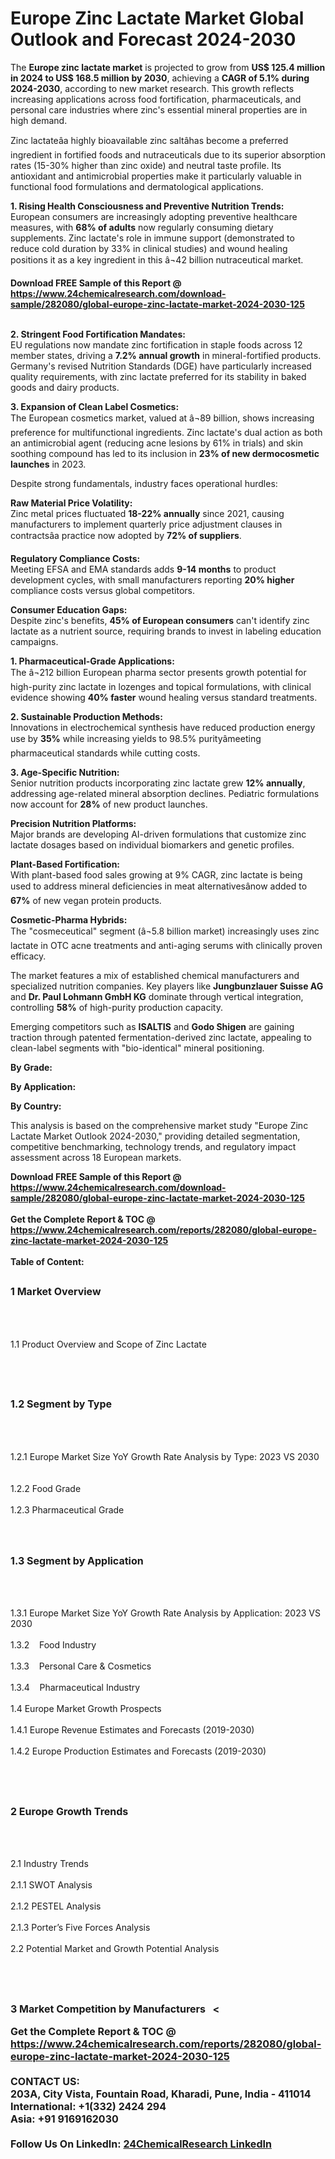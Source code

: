 <h1>Europe Zinc Lactate Market Global Outlook and Forecast 2024-2030</h1><p>The <strong>Europe zinc lactate market</strong> is projected to grow from <strong>US$ 125.4 million in 2024 to US$ 168.5 million by 2030</strong>, achieving a <strong>CAGR of 5.1% during 2024-2030</strong>, according to new market research. This growth reflects increasing applications across food fortification, pharmaceuticals, and personal care industries where zinc's essential mineral properties are in high demand.</p><p>Zinc lactateâa highly bioavailable zinc saltâhas become a preferred ingredient in fortified foods and nutraceuticals due to its superior absorption rates (15-30% higher than zinc oxide) and neutral taste profile. Its antioxidant and antimicrobial properties make it particularly valuable in functional food formulations and dermatological applications.</p><p><strong>1. Rising Health Consciousness and Preventive Nutrition Trends:</strong><br>
European consumers are increasingly adopting preventive healthcare measures, with <strong>68% of adults</strong> now regularly consuming dietary supplements. Zinc lactate's role in immune support (demonstrated to reduce cold duration by 33% in clinical studies) and wound healing positions it as a key ingredient in this â¬42 billion nutraceutical market.</p><div><b>Download FREE Sample of this Report @ 
            <a href="https://www.24chemicalresearch.com/download-sample/282080/global-europe-zinc-lactate-market-2024-2030-125">
            https://www.24chemicalresearch.com/download-sample/282080/global-europe-zinc-lactate-market-2024-2030-125</a></b></div><br><p><strong>2. Stringent Food Fortification Mandates:</strong><br>
EU regulations now mandate zinc fortification in staple foods across 12 member states, driving a <strong>7.2% annual growth</strong> in mineral-fortified products. Germany's revised Nutrition Standards (DGE) have particularly increased quality requirements, with zinc lactate preferred for its stability in baked goods and dairy products.</p><p><strong>3. Expansion of Clean Label Cosmetics:</strong><br>
The European cosmetics market, valued at â¬89 billion, shows increasing preference for multifunctional ingredients. Zinc lactate's dual action as both an antimicrobial agent (reducing acne lesions by 61% in trials) and skin soothing compound has led to its inclusion in <strong>23% of new dermocosmetic launches</strong> in 2023.</p><p>Despite strong fundamentals, industry faces operational hurdles:</p><p><strong>Raw Material Price Volatility:</strong><br>
	Zinc metal prices fluctuated <strong>18-22% annually</strong> since 2021, causing manufacturers to implement quarterly price adjustment clauses in contractsâa practice now adopted by <strong>72% of suppliers</strong>.</p><p><strong>Regulatory Compliance Costs:</strong><br>
	Meeting EFSA and EMA standards adds <strong>9-14 months</strong> to product development cycles, with small manufacturers reporting <strong>20% higher</strong> compliance costs versus global competitors.</p><p><strong>Consumer Education Gaps:</strong><br>
	Despite zinc's benefits, <strong>45% of European consumers</strong> can't identify zinc lactate as a nutrient source, requiring brands to invest in labeling education campaigns.</p><p><strong>1. Pharmaceutical-Grade Applications:</strong><br>
The â¬212 billion European pharma sector presents growth potential for high-purity zinc lactate in lozenges and topical formulations, with clinical evidence showing <strong>40% faster</strong> wound healing versus standard treatments.</p><p><strong>2. Sustainable Production Methods:</strong><br>
Innovations in electrochemical synthesis have reduced production energy use by <strong>35%</strong> while increasing yields to 98.5% purityâmeeting pharmaceutical standards while cutting costs.</p><p><strong>3. Age-Specific Nutrition:</strong><br>
Senior nutrition products incorporating zinc lactate grew <strong>12% annually</strong>, addressing age-related mineral absorption declines. Pediatric formulations now account for <strong>28%</strong> of new product launches.</p><p><strong>Precision Nutrition Platforms:</strong><br>
	Major brands are developing AI-driven formulations that customize zinc lactate dosages based on individual biomarkers and genetic profiles.</p><p><strong>Plant-Based Fortification:</strong><br>
	With plant-based food sales growing at 9% CAGR, zinc lactate is being used to address mineral deficiencies in meat alternativesânow added to <strong>67%</strong> of new vegan protein products.</p><p><strong>Cosmetic-Pharma Hybrids:</strong><br>
	The "cosmeceutical" segment (â¬5.8 billion market) increasingly uses zinc lactate in OTC acne treatments and anti-aging serums with clinically proven efficacy.</p><p>The market features a mix of established chemical manufacturers and specialized nutrition companies. Key players like <strong>Jungbunzlauer Suisse AG</strong> and <strong>Dr. Paul Lohmann GmbH KG</strong> dominate through vertical integration, controlling <strong>58%</strong> of high-purity production capacity.</p><p>Emerging competitors such as <strong>ISALTIS</strong> and <strong>Godo Shigen</strong> are gaining traction through patented fermentation-derived zinc lactate, appealing to clean-label segments with "bio-identical" mineral positioning.</p><p><strong>By Grade:</strong></p><p><strong>By Application:</strong></p><p><strong>By Country:</strong></p><p>This analysis is based on the comprehensive market study "Europe Zinc Lactate Market Outlook 2024-2030," providing detailed segmentation, competitive benchmarking, technology trends, and regulatory impact assessment across 18 European markets.</p><div><b>Download FREE Sample of this Report @ 
            <a href="https://www.24chemicalresearch.com/download-sample/282080/global-europe-zinc-lactate-market-2024-2030-125">
            https://www.24chemicalresearch.com/download-sample/282080/global-europe-zinc-lactate-market-2024-2030-125</a></b></div><br><div><b>Get the Complete Report & TOC @ 
            <a href="https://www.24chemicalresearch.com/reports/282080/global-europe-zinc-lactate-market-2024-2030-125">
            https://www.24chemicalresearch.com/reports/282080/global-europe-zinc-lactate-market-2024-2030-125</a></b></div><br>
            <b>Table of Content:</b><p><h2><span style="font-size:16px"><strong>1 Market Overview&nbsp;&nbsp; &nbsp;</strong></span></h2><br />
<br />
<p>1.1 Product Overview and Scope of Zinc Lactate&nbsp;</p><br />
<br />
<h2><strong><span style="font-size:16px">1.2 Segment by Type&nbsp;&nbsp; &nbsp;</span></strong></h2><br />
<br />
<p>1.2.1 Europe Market Size YoY Growth Rate Analysis by Type: 2023 VS 2030&nbsp;&nbsp; &nbsp;<br /><br />
1.2.2 Food Grade&nbsp;&nbsp; &nbsp;<br /><br />
1.2.3 Pharmaceutical Grade<br /><br />
<br />
<h2><span style="font-size:16px"><strong>1.3 Segment by Application&nbsp;&nbsp;</strong></span></h2><br />
<br />
<p>1.3.1 Europe Market Size YoY Growth Rate Analysis by Application: 2023 VS 2030&nbsp;&nbsp; &nbsp;<br /><br />
1.3.2&nbsp;&nbsp; &nbsp;Food Industry<br /><br />
1.3.3&nbsp;&nbsp; &nbsp;Personal Care & Cosmetics<br /><br />
1.3.4&nbsp;&nbsp; &nbsp;Pharmaceutical Industry<br /><br />
1.4 Europe Market Growth Prospects&nbsp;&nbsp; &nbsp;<br /><br />
1.4.1 Europe Revenue Estimates and Forecasts (2019-2030)&nbsp;&nbsp; &nbsp;<br /><br />
1.4.2 Europe Production Estimates and Forecasts (2019-2030)&nbsp;&nbsp;</p><br />
<br />
<h2><span style="font-size:16px"><strong>2 Europe Growth Trends&nbsp;&nbsp; &nbsp;</strong></span></h2><br />
<br />
<p>2.1 Industry Trends&nbsp;&nbsp; &nbsp;<br /><br />
2.1.1 SWOT Analysis&nbsp;&nbsp; &nbsp;<br /><br />
2.1.2 PESTEL Analysis&nbsp;&nbsp; &nbsp;<br /><br />
2.1.3 Porter&rsquo;s Five Forces Analysis&nbsp;&nbsp; &nbsp;<br /><br />
2.2 Potential Market and Growth Potential Analysis&nbsp;&nbsp; &nbsp;</p><br />
<br />
<h2><span style="font-size:16px"><strong>3 Market Competition by Manufacturers&nbsp;&nbsp; <</p><div><b>Get the Complete Report & TOC @ 
            <a href="https://www.24chemicalresearch.com/reports/282080/global-europe-zinc-lactate-market-2024-2030-125">
            https://www.24chemicalresearch.com/reports/282080/global-europe-zinc-lactate-market-2024-2030-125</a></b></div><br><b>CONTACT US:</b><br>
            203A, City Vista, Fountain Road, Kharadi, Pune, India - 411014<br>
            International: +1(332) 2424 294<br>
            Asia: +91 9169162030 <br><br>
            Follow Us On LinkedIn: <a href="https://www.linkedin.com/company/24chemicalresearch/">24ChemicalResearch LinkedIn</a>